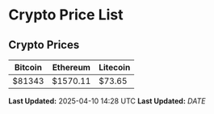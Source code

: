 # Crypto Price List

## Crypto Prices
| Bitcoin | Ethereum | Litecoin |
| ------- | -------- | -------- |
| $81343 | $1570.11 | $73.65 |
**Last Updated:** 2025-04-10 14:28 UTC
**Last Updated:** $DATE$
